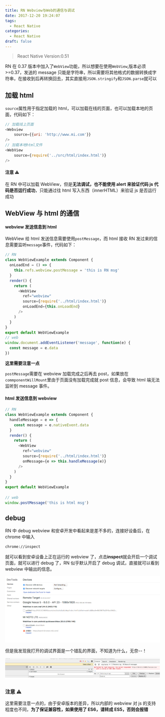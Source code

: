 ```yaml
---
title: RN Webview与Web的通信与调试
date: 2017-12-20 19:24:07
tags:
  - React Native
categories:
  - React Native
draft: false
---
```

> React Native Version:0.51

RN 在 0.37 版本中加入了`WebView`功能，所以想要在使用`WebView`,版本必须>=0.37，发送的 message 只能是字符串，所以需要将其他格式的数据转换成字符串，在接收到后再转换回去，其实直接用`JSON.stringify`和`JSON.parse`就可以

<!--more-->

## 加载 html

`source`属性用于指定加载的 html，可以加载在线的页面，也可以加载本地的页面，代码如下：

```js
// 加载线上页面
<Webview
	source={{uri: 'http://www.mi.com'}}
/>
// 加载本地html文件
<WebView
	source={require('../src/html/index.html')}
/>
```

#### 注意 ⚠️

在 RN 中可以加载 WebView，但是**无法调试，也不能使用 alert 来验证代码 js 代码是否运行成功**，只能通过往 html 写入东西（innerHTML）来验证 js 是否运行成功

## WebView 与 html 的通信

#### webview 发送信息到 html

WebView 给 html 发送信息需要使用`postMessage`，而 html 接收 RN 发过来的信息需要监听`message`事件，代码如下：

```js
// RN
class WebViewExample extends Component {
  onLoadEnd = () => {
    this.refs.webview.postMessage = 'this is RN msg'
  }
  render() {
    return (
      <WebView
        ref="webview"
        source={require('../html/index.html')}
        onLoadEnd={this.onLoadEnd}
      />
    )
  }
}
export default WebViewExample
// web
window.document.addEventListener('message', function(e) {
  const message = e.data
})
```

**这里需要注意一点**

`postMessage`需要在 webview 加载完成之后再去 post，如果放在`commponentWillMount`里由于页面没有加载完成就 post 信息，会导致 html 端无法监听到 message 事件。

#### html 发送信息到 webview

```js
// RN
class WebViewExample extends Component {
  handleMessage = e => {
    const message = e.nativeEvent.data
  }
  render() {
    return (
      <WebView
        ref="webview"
        source={require('../html/index.html')}
        onMessage={e => this.handleMessage(e)}
      />
    )
  }
}
export default WebViewExample

// web
window.postMessage('this is html msg')
```

## debug

RN 中 debug webview 和安卓开发中看起来是差不多的，连接好设备后，在 chrome 中输入

```sh
chrome://inspect
```

就可以看到安卓设备上正在运行的 webview 了，点击**inspect**就会开启一个调试页面，就可以进行 debug 了，RN 似乎默认开启了 debug 调试，直接就可以看到 webview 中输出的信息。

![webview_debug](./img/webview_debug.jpg)

但是我发现我打开的调试界面是一个错乱的界面，不知道为什么，无奈--！

![debug](./img/debug.jpeg)

### 注意 ⚠️

这里需要注意一点的，由于安卓版本的差异，所以内部的 webview 对 js 的支持程度也不同，**为了保证兼容性，如果使用了 ES6，请转成 ES5，否则会报错**


